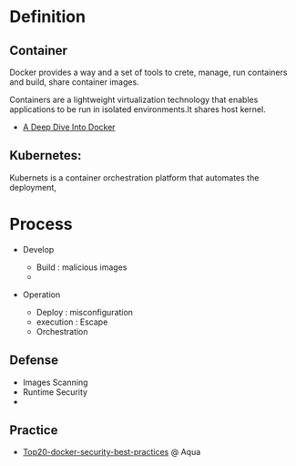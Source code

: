 # Definition
## Container
 Docker provides a way and a set of tools to crete, manage, run containers and build, share container images.
 
 Containers are a lightweight virtualization technology that enables applications to be run in isolated environments.It shares host kernel.
- [A Deep Dive Into Docker](http://docker-saigon.github.io/post/Docker-Internals/#overview-of-linux-containers:cb6baf67dddd3a71c07abfd705dc7d4b) 


## Kubernetes:
 Kubernets is a container orchestration platform that automates the deployment, 


# Process
- Develop  
  - Build : malicious images
  - 


- Operation
  - Deploy : misconfiguration
  - execution : Escape
  - Orchestration


## Defense
- Images Scanning
- Runtime Security
- 


## Practice
 - [Top20-docker-security-best-practices](https://blog.aquasec.com/docker-security-best-practices) @ Aqua

